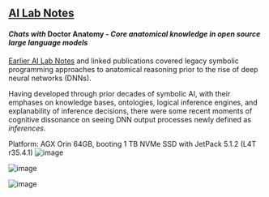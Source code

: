 ## <u>AI Lab Notes</u>

#### ***Chats with*** **Doctor Anatomy -** ***Core anatomical knowledge in open source large language models***

[Earlier AI Lab Notes](https://github.com/rtrelease/Jetson-Symbolics-Neuromorphics/blob/main/Onto1.md) and linked publications covered legacy symbolic programming approaches to anatomical reasoning prior to the rise of deep neural networks (DNNs).  

Having developed through prior decades of symbolic AI, with their emphases on knowledge bases, ontologies, logical inference engines, and explanability of inference decisions, there were some recent moments of cognitive dissonance on seeing DNN output processes newly defined as *inferences*.


Platform: AGX Orin 64GB, booting 1 TB NVMe SSD with JetPack 5.1.2 (L4T r35.4.1)
![image](https://github.com/rtrelease/Jetson-Symbolics-Neuromorphics/assets/71346897/90e79657-820c-465f-be94-d26098840e51)


![image](https://github.com/rtrelease/Jetson-Symbolics-Neuromorphics/assets/71346897/cdc902bc-77af-499b-85e7-b84e452780ec)

![image](https://github.com/rtrelease/Jetson-Symbolics-Neuromorphics/assets/71346897/44dc0501-48d7-4951-b8cc-9810cf3dbf6f)

